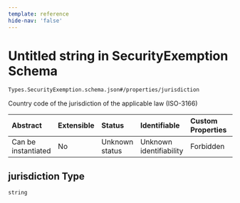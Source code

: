 ```yaml
---
template: reference
hide-nav: 'false'
---
```


# Untitled string in SecurityExemption Schema

```txt
Types.SecurityExemption.schema.json#/properties/jurisdiction
```

Country code of the jurisdiction of the applicable law (ISO-3166)

| Abstract            | Extensible | Status         | Identifiable            | Custom Properties | Additional Properties | Access Restrictions | Defined In                                                                                      |
| :------------------ | :--------- | :------------- | :---------------------- | :---------------- | :-------------------- | :------------------ | :---------------------------------------------------------------------------------------------- |
| Can be instantiated | No         | Unknown status | Unknown identifiability | Forbidden         | Allowed               | none                | [SecurityExemption.schema.json*](../types/SecurityExemption.schema.json "open original schema") |

## jurisdiction Type

`string`
